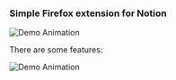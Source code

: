 ### Simple Firefox extension for Notion

![Demo Animation](../assets/screen3.png?raw=true)

There are some features:

![Demo Animation](../assets/screen4.png?raw=true)

